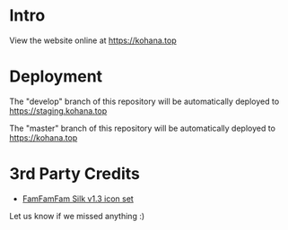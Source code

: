 # Intro
View the website online at https://kohana.top

# Deployment

The "develop" branch of this repository will be automatically deployed to https://staging.kohana.top

The "master" branch of this repository will be automatically deployed to https://kohana.top

# 3rd Party Credits

* [FamFamFam Silk v1.3 icon set](http://www.famfamfam.com/lab/icons/silk/)

Let us know if we missed anything :)
